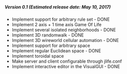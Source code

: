 ##### Version 0.1 (Estimated release date: May 10, 2017)
* Implement support for arbitrary rule set - DONE
* Implement 2 axis + 1 time axis Game Of Life
* Implement several isolated neighborhoods - DONE
* Implement 3D randomwalk - DONE
* Implement 3D wireworld cellular automation - DONE
* Implement support for arbitrary space
* Implement regular Euclidean space - DONE
* Implement toroidal space
* Make server and client configurable through jlife.conf
* Implement interactive editor in the VisualGUI - DONE

